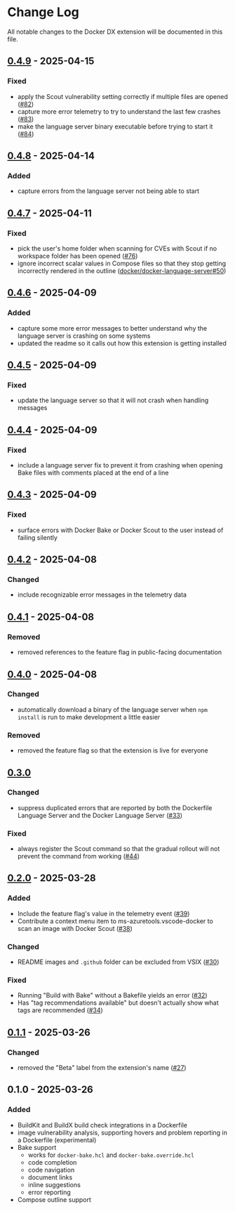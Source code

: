 # Change Log

All notable changes to the Docker DX extension will be documented in this file.

## [0.4.9] - 2025-04-15

### Fixed

- apply the Scout vulnerability setting correctly if multiple files are opened ([#82](https://github.com/docker/vscode-extension/pull/82))
- capture more error telemetry to try to understand the last few crashes ([#83](https://github.com/docker/vscode-extension/pull/83))
- make the language server binary executable before trying to start it ([#84](https://github.com/docker/vscode-extension/pull/84))

## [0.4.8] - 2025-04-14

### Added

- capture errors from the language server not being able to start

## [0.4.7] - 2025-04-11

### Fixed

- pick the user's home folder when scanning for CVEs with Scout if no workspace folder has been opened ([#76](https://github.com/docker/vscode-extension/issues/76))
- ignore incorrect scalar values in Compose files so that they stop getting incorrectly rendered in the outline ([docker/docker-language-server#50](https://github.com/docker/docker-language-server/pull/50))

## [0.4.6] - 2025-04-09

### Added

- capture some more error messages to better understand why the language server is crashing on some systems
- updated the readme so it calls out how this extension is getting installed

## [0.4.5] - 2025-04-09

### Fixed

- update the language server so that it will not crash when handling messages

## [0.4.4] - 2025-04-09

### Fixed

- include a language server fix to prevent it from crashing when opening Bake files with comments placed at the end of a line

## [0.4.3] - 2025-04-09

### Fixed

- surface errors with Docker Bake or Docker Scout to the user instead of failing silently

## [0.4.2] - 2025-04-08

### Changed

- include recognizable error messages in the telemetry data

## [0.4.1] - 2025-04-08

### Removed

- removed references to the feature flag in public-facing documentation

## [0.4.0] - 2025-04-08

### Changed

- automatically download a binary of the language server when `npm install` is run to make development a little easier

### Removed

- removed the feature flag so that the extension is live for everyone

## [0.3.0]

### Changed

- suppress duplicated errors that are reported by both the Dockerfile Language Server and the Docker Language Server ([#33](https://github.com/docker/vscode-extension/issues/33))

### Fixed

- always register the Scout command so that the gradual rollout will not prevent the command from working ([#44](https://github.com/docker/vscode-extension/issues/44))

## [0.2.0] - 2025-03-28

### Added

- Include the feature flag's value in the telemetry event ([#39](https://github.com/docker/vscode-extension/issues/39))
- Contribute a context menu item to ms-azuretools.vscode-docker to scan an image with Docker Scout ([#38](https://github.com/docker/vscode-extension/issues/38))

### Changed

- README images and `.github` folder can be excluded from VSIX ([#30](https://github.com/docker/vscode-extension/issues/30))

### Fixed

- Running "Build with Bake" without a Bakefile yields an error ([#32](https://github.com/docker/vscode-extension/issues/32))
- Has "tag recommendations available" but doesn't actually show what tags are recommended ([#34](https://github.com/docker/vscode-extension/issues/34))

## [0.1.1] - 2025-03-26

### Changed

- removed the "Beta" label from the extension's name ([#27](https://github.com/docker/vscode-extension/pull/27))

## 0.1.0 - 2025-03-26

### Added

- BuildKit and BuildX build check integrations in a Dockerfile
- image vulnerability analysis, supporting hovers and problem reporting in a Dockerfile (experimental)
- Bake support
  - works for `docker-bake.hcl` and `docker-bake.override.hcl`
  - code completion
  - code navigation
  - document links
  - inline suggestions
  - error reporting
- Compose outline support

[Unreleased]: https://github.com/docker/vscode-extension/compare/v0.4.9...main
[0.4.9]: https://github.com/docker/vscode-extension/compare/v0.4.8...v0.4.9
[0.4.8]: https://github.com/docker/vscode-extension/compare/v0.4.7...v0.4.8
[0.4.7]: https://github.com/docker/vscode-extension/compare/v0.4.6...v0.4.7
[0.4.6]: https://github.com/docker/vscode-extension/compare/v0.4.5...v0.4.6
[0.4.5]: https://github.com/docker/vscode-extension/compare/v0.4.4...v0.4.5
[0.4.4]: https://github.com/docker/vscode-extension/compare/v0.4.3...v0.4.4
[0.4.3]: https://github.com/docker/vscode-extension/compare/v0.4.2...v0.4.3
[0.4.2]: https://github.com/docker/vscode-extension/compare/v0.4.1...v0.4.2
[0.4.1]: https://github.com/docker/vscode-extension/compare/v0.4.0...v0.4.1
[0.4.0]: https://github.com/docker/vscode-extension/compare/v0.3.0...v0.4.0
[0.3.0]: https://github.com/docker/vscode-extension/compare/v0.2.0...v0.3.0
[0.2.0]: https://github.com/docker/vscode-extension/compare/v0.1.1...v0.2.0
[0.1.1]: https://github.com/docker/vscode-extension/compare/v0.1.0...v0.1.1
